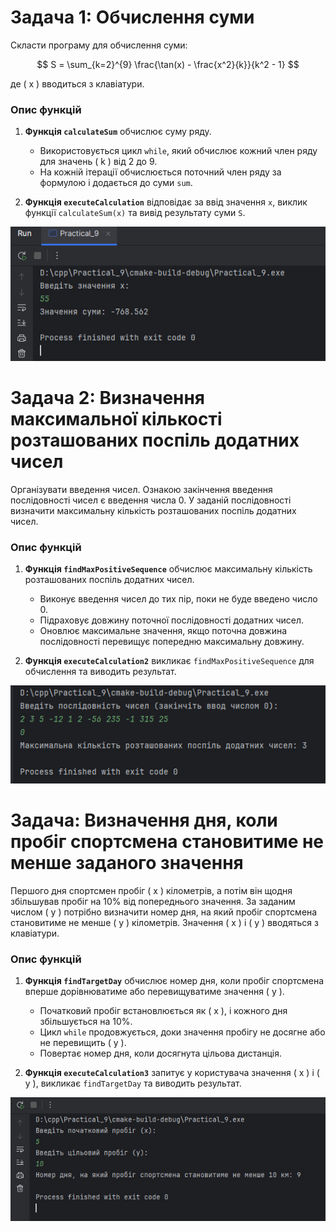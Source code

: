 # Задача 1: Обчислення суми

Скласти програму для обчислення суми:

$$
S = \sum_{k=2}^{9} \frac{\tan(x) - \frac{x^2}{k}}{k^2 - 1}
$$

де ( x ) вводиться з клавіатури.

### Опис функцій

1. **Функція `calculateSum`** обчислює суму ряду.
    - Використовується цикл `while`, який обчислює кожний член ряду для значень ( k ) від 2 до 9.
    - На кожній ітерації обчислюється поточний член ряду за формулою і додається до суми `sum`.

2. **Функція `executeCalculation`** відповідає за ввід значення `x`, виклик функції `calculateSum(x)` та вивід результату суми `S`.

![1 (1).jpg](screenshots%2F1%20%281%29.jpg)

# Задача 2: Визначення максимальної кількості розташованих поспіль додатних чисел
Організувати введення чисел. Ознакою закінчення введення послідовності чисел є введення числа 0. У заданій послідовності визначити максимальну кількість розташованих поспіль додатних чисел.

### Опис функцій

1. **Функція `findMaxPositiveSequence`** обчислює максимальну кількість розташованих поспіль додатних чисел.
   - Виконує введення чисел до тих пір, поки не буде введено число 0.
   - Підраховує довжину поточної послідовності додатних чисел.
   - Оновлює максимальне значення, якщо поточна довжина послідовності перевищує попередню максимальну довжину.

2. **Функція `executeCalculation2`** викликає `findMaxPositiveSequence` для обчислення та виводить результат.

![1 (2).jpg](screenshots%2F1%20%282%29.jpg)

# Задача: Визначення дня, коли пробіг спортсмена становитиме не менше заданого значення

Першого дня спортсмен пробіг ( x ) кілометрів, а потім він щодня збільшував пробіг на 10% від попереднього значення. За заданим числом ( y ) потрібно визначити номер дня, на який пробіг спортсмена становитиме не менше ( y ) кілометрів. Значення ( x ) і ( y ) вводяться з клавіатури.

### Опис функцій

1. **Функція `findTargetDay`** обчислює номер дня, коли пробіг спортсмена вперше дорівнюватиме або перевищуватиме значення ( y ).
   - Початковий пробіг встановлюється як ( x ), і кожного дня збільшується на 10%.
   - Цикл `while` продовжується, доки значення пробігу не досягне або не перевищить ( y ).
   - Повертає номер дня, коли досягнута цільова дистанція.

2. **Функція `executeCalculation3`** запитує у користувача значення ( x ) і ( y ), викликає `findTargetDay` та виводить результат.

![1 (3).jpg](screenshots%2F1%20%283%29.jpg)